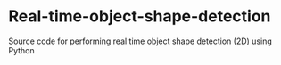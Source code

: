 # Real-time-object-shape-detection
Source code for performing real time object shape detection (2D) using Python
